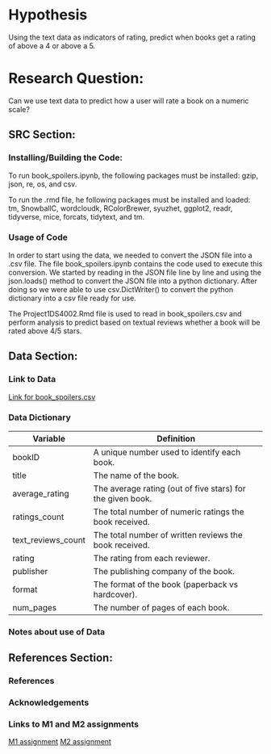# Hypothesis
Using the text data as indicators of rating, predict when books get a rating of above a 4 or above a 5.

# Research Question:
Can we use text data to predict how a user will rate a book on a numeric scale?

## SRC Section:

### Installing/Building the Code:
To run book_spoilers.ipynb, the following packages must be installed: gzip, json, re, os, and csv.

To run the .rmd file, he following packages must be installed and loaded: tm, SnowballC, wordcloudk, RColorBrewer, syuzhet, ggplot2, readr, tidyverse, mice, forcats, tidytext, and tm.

### Usage of Code
In order to start using the data, we needed to convert the JSON file into a .csv file. The file book_spoilers.ipynb contains the code used to execute this conversion. We started by reading in the JSON file line by line and using the json.loads() method to convert the JSON file into a python dictionary. After doing so we were able to use csv.DictWriter() to convert the python dictionary into a csv file ready for use.

The Project1DS4002.Rmd file is used to read in book_spoilers.csv and perform analysis to predict based on textual reviews whether a book will be rated above 4/5 stars. 


## Data Section:

### Link to Data
[Link for book_spoilers.csv](https://drive.google.com/uc?id=196W2kDoZXRPjzbTjM6uvTidn6aTpsFnS)

### Data Dictionary
| Variable | Definition | 
| ------- | --- |
| bookID | A unique number used to identify each book.| 
| title | The name of the book. | 
| average_rating | The average rating (out of five stars) for the given book. |
| ratings_count | The total number of numeric ratings the book received. | 
| text_reviews_count | The total number of written reviews the book received. |
| rating | The rating from each reviewer. |
| publisher | The publishing company of the book. |
| format | The format of the book (paperback vs hardcover). | 
| num_pages | The number of pages of each book. |

### Notes about use of Data

## References Section:

### References

### Acknowledgements

### Links to M1 and M2 assignments
[M1 assignment](file:///C:/Users/amsha/Downloads/M1P1,%20Samshamo%20.pdf)
[M2 assignment](file:///C:/Users/amsha/Downloads/MI2.pdf)


